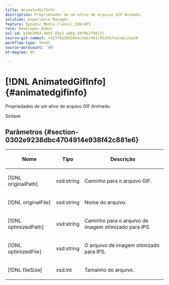 ```yaml
---
title: AnimatedGifInfo
description: Propriedades de um ativo de arquivo GIF Animado.
solution: Experience Manager
feature: Dynamic Media Classic,SDK/API
role: Developer,Admin
exl-id: b50b39b4-3055-43e3-a8bb-50f8b2f0d1fc
source-git-commit: f42378a20b58e4c5ebc961c6526d7cecabc2ae38
workflow-type: tm+mt
source-wordcount: '49'
ht-degree: 0%

---
```


# [!DNL AnimatedGifInfo]{#animatedgifinfo}

Propriedades de um ativo de arquivo GIF Animado.

Sintaxe

## Parâmetros {#section-0302e9238dbc4704914e938f42c881e6}

<table id="table_F6A0DBA37F704C2097C617A0A6767566"> 
 <thead> 
  <tr> 
   <th colname="col1" class="entry"> <p>Nome </p> </th> 
   <th colname="col2" class="entry"> <p>Tipo </p> </th> 
   <th colname="col3" class="entry"> <p>Descrição </p> </th> 
  </tr> 
 </thead>
 <tbody> 
  <tr> 
   <td colname="col1"> <p><span class="codeph"> <span class="varname"> [!DNL originalPath]</span> </span> </p> </td> 
   <td colname="col2"> <p><span class="codeph"> xsd:string</span> </p> </td> 
   <td colname="col3"> <p>Caminho para o arquivo GIF. </p> </td> 
  </tr> 
  <tr> 
   <td colname="col1"> <p><span class="codeph"> <span class="varname"> [!DNL originalFile]</span> </span> </p> </td> 
   <td colname="col2"> <p><span class="codeph"> xsd:string</span> </p> </td> 
   <td colname="col3"> <p>Nome do arquivo. </p> </td> 
  </tr> 
  <tr> 
   <td colname="col1"> <p><span class="codeph"><span class="varname"> [!DNL optimizedPath]</span></span> </p> </td> 
   <td colname="col2"> <p><span class="codeph"> xsd:string</span> </p> </td> 
   <td colname="col3"> <p>Caminho para o arquivo de imagem otimizado para IPS. </p> </td> 
  </tr> 
  <tr> 
   <td colname="col1"> <p><span class="codeph"><span class="varname"> [!DNL optimizedFile]</span></span> </p> </td> 
   <td colname="col2"> <p><span class="codeph"> xsd:string</span> </p> </td> 
   <td colname="col3"> <p>O arquivo de imagem otimizado para IPS. </p> </td> 
  </tr> 
  <tr> 
   <td colname="col1"> <p><span class="codeph"> <span class="varname"> [!DNL fileSize]</span> </span> </p> </td> 
   <td colname="col2"> <p><span class="codeph"> xsd:int</span> </p> </td> 
   <td colname="col3"> <p>Tamanho do arquivo. </p> </td> 
  </tr> 
 </tbody> 
</table>
